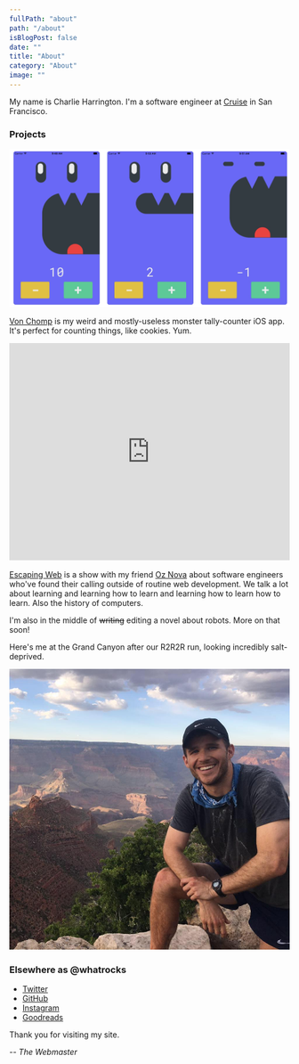 ```yaml
---
fullPath: "about"
path: "/about"
isBlogPost: false
date: ""
title: "About"
category: "About"
image: ""
---
```


My name is Charlie Harrington. I'm a software engineer at [Cruise](https://www.getcruise.com) in San Francisco.

### Projects

![VC](./images/vc.png)

[Von Chomp](https://itunes.apple.com/us/app/von-chomp/id1211087343?mt=8) is my weird and mostly-useless monster tally-counter iOS app. It's perfect for counting things, like cookies. Yum.

<iframe src='https://share.transistor.fm/e/escaping-web/playlist' width='100%' height='390' frameborder='0' scrolling='no' seamless='true' style='width:100%; height:390px;'></iframe>

[Escaping Web](https://www.escapingweb.com) is a show with my friend [Oz Nova](https://twitter.com/oznova_) about software engineers who've found their calling outside of routine web development. We talk a lot about learning and learning how to learn and learning how to learn how to learn. Also the history of computers.

I'm also in the middle of ~~writing~~ editing a novel about robots. More on that soon!

Here's me at the Grand Canyon after our R2R2R run, looking incredibly salt-deprived.

![Charlie Harrington](./images/charlie.jpg)

### Elsewhere as @whatrocks

* [Twitter](https://twitter.com/whatrocks)
* [GitHub](https://github.com/whatrocks)
* [Instagram](https://instagram.com/whatrocks)
* [Goodreads](https://www.goodreads.com/whatrocks)

Thank you for visiting my site.

-- *The Webmaster*
